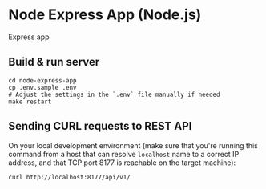 # Node Express App (Node.js)
Express app

## Build & run server

```
cd node-express-app
cp .env.sample .env
# Adjust the settings in the `.env` file manually if needed
make restart
```

## Sending CURL requests to REST API

On your local development environment (make sure that you're running this command from a host that can resolve
`localhost` name to a correct IP address, and that TCP port 8177 is reachable on the target machine):

```
curl http://localhost:8177/api/v1/
```